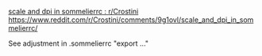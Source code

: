 [scale and dpi in sommelierrc : r/Crostini](https://www.reddit.com/r/Crostini/comments/9g1ovl/scale_and_dpi_in_sommelierrc/) 
https://www.reddit.com/r/Crostini/comments/9g1ovl/scale_and_dpi_in_sommelierrc/

See adjustment in .sommelierrc "export ..."